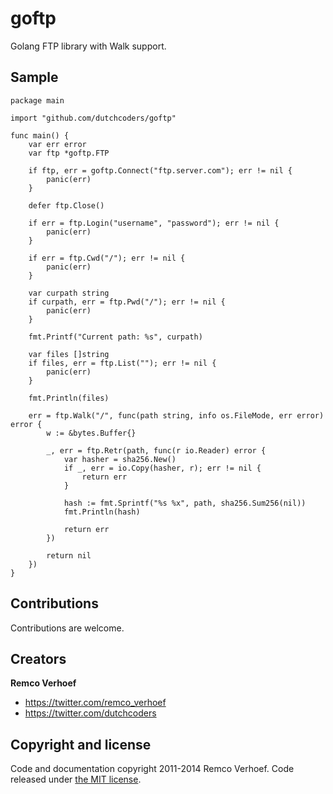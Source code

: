 goftp
=====

Golang FTP library with Walk support.

## Sample
```
package main

import "github.com/dutchcoders/goftp"

func main() {
    var err error
    var ftp *goftp.FTP

    if ftp, err = goftp.Connect("ftp.server.com"); err != nil {
        panic(err)
    }

    defer ftp.Close()

    if err = ftp.Login("username", "password"); err != nil {
        panic(err)
    }

    if err = ftp.Cwd("/"); err != nil {
        panic(err)
    }

    var curpath string
    if curpath, err = ftp.Pwd("/"); err != nil {
        panic(err)
    }

    fmt.Printf("Current path: %s", curpath)

    var files []string
    if files, err = ftp.List(""); err != nil {
        panic(err)
    }

    fmt.Println(files)

    err = ftp.Walk("/", func(path string, info os.FileMode, err error) error {
        w := &bytes.Buffer{}

        _, err = ftp.Retr(path, func(r io.Reader) error {
            var hasher = sha256.New()
            if _, err = io.Copy(hasher, r); err != nil {
                return err
            }

            hash := fmt.Sprintf("%s %x", path, sha256.Sum256(nil))
            fmt.Println(hash)

            return err
        })

        return nil
    })
}
```

## Contributions

Contributions are welcome.

## Creators

**Remco Verhoef**
- <https://twitter.com/remco_verhoef>
- <https://twitter.com/dutchcoders>

## Copyright and license

Code and documentation copyright 2011-2014 Remco Verhoef.
Code released under [the MIT license](LICENSE).

